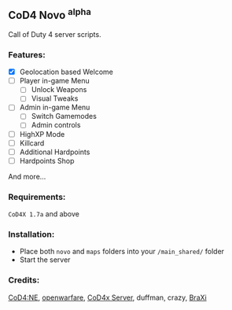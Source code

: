 ## CoD4 Novo **<sup>alpha</sup>**

Call of Duty 4 server scripts.

### Features:

- [x] Geolocation based Welcome
- [ ] Player in-game Menu
    - [ ] Unlock Weapons
    - [ ] Visual Tweaks
- [ ] Admin in-game Menu
    - [ ] Switch Gamemodes
    - [ ] Admin controls
- [ ] HighXP Mode
- [ ] Killcard
- [ ] Additional Hardpoints
- [ ] Hardpoints Shop

And more…

### Requirements:
`CoD4X 1.7a` and above

### Installation:
* Place both `novo` and `maps` folders into your `/main_shared/` folder
* Start the server

### Credits:
[CoD4:NE](https://github.com/leiizko/cod4_new_experience), [openwarfare](https://github.com/cod4mw/openwarfare/), [CoD4x Server](https://github.com/callofduty4x/CoD4x_Server), duffman, crazy, [BraXi](https://github.com/BraXi)
